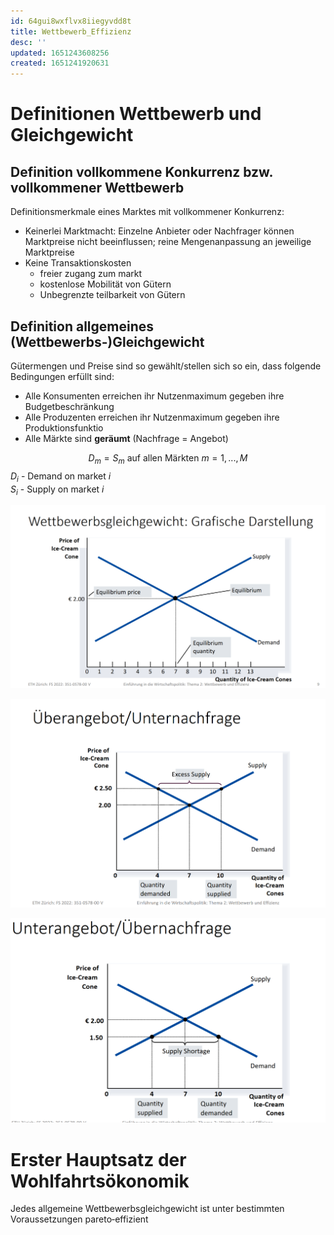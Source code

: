 ```yaml
---
id: 64gui8wxflvx8iiegyvdd8t
title: Wettbewerb_Effizienz
desc: ''
updated: 1651243608256
created: 1651241920631
---
```


# Definitionen Wettbewerb und Gleichgewicht

## Definition vollkommene Konkurrenz bzw. vollkommener Wettbewerb
Definitionsmerkmale eines Marktes mit vollkommener Konkurrenz:
- Keinerlei Marktmacht: Einzelne Anbieter oder Nachfrager können Marktpreise nicht beeinflussen; reine Mengenanpassung an jeweilige Marktpreise
- Keine Transaktionskosten
    - freier zugang zum markt
    - kostenlose Mobilität von Gütern
    - Unbegrenzte teilbarkeit von Gütern

## Definition allgemeines (Wettbewerbs‐)Gleichgewicht
Gütermengen und Preise sind so gewählt/stellen sich so ein, dass
folgende Bedingungen erfüllt sind:
- Alle Konsumenten erreichen ihr Nutzenmaximum gegeben ihre Budgetbeschränkung
- Alle Produzenten erreichen ihr Nutzenmaximum gegeben ihre Produktionsfunktio
- Alle Märkte sind **geräumt** (Nachfrage = Angebot)

$$
D_m = S_m \text{ auf allen Märkten } m=1,...,M
$$
$D_i$ - Demand on market $i$ <br>
$S_i$ - Supply on market $i$

![](img/2022-04-29-16-41-06.png)

![](img/2022-04-29-16-43-04.png)

![](img/2022-04-29-16-44-52.png)

# Erster Hauptsatz der Wohlfahrtsökonomik
Jedes allgemeine Wettbewerbsgleichgewicht ist
unter bestimmten Voraussetzungen pareto‐effizient
